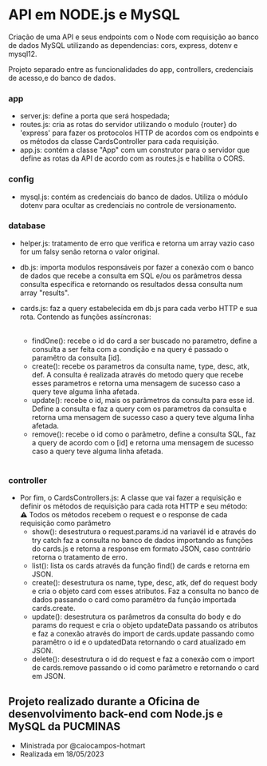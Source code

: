 # API em NODE.js e MySQL

Criação de uma API e seus endpoints com o Node com requisição ao banco de dados MySQL utilizando as dependencias: cors, express, dotenv e mysql12.

Projeto separado entre as funcionalidades do app, controllers, credenciais de acesso,e do banco de dados.


### app
- server.js: define a porta que será hospedada;
- routes.js: cria as rotas do servidor utilizando o modulo {router} do 'express' para fazer os protocolos HTTP de acordos com os endpoints e os métodos da classe CardsController para cada requisição.
- app.js: contém a classe "App" com um construtor para o servidor que define as rotas da API de acordo com as routes.js e habilita o CORS.

### config
- mysql.js: contém as credenciais do banco de dados. Utiliza o módulo dotenv para ocultar as credenciais no controle de versionamento.
### database
- helper.js: tratamento de erro que verifica e retorna um array vazio caso for um falsy senão retorna o valor original.
- db.js: importa modulos responsáveis por fazer a conexão com o banco de dados  que recebe a consulta em SQL e/ou os parâmetros dessa consulta específica e  retornando os resultados dessa consulta num array "results".
- cards.js: faz a query estabelecida em db.js para cada verbo HTTP e sua rota. Contendo as funções assíncronas:<br><br>

    - findOne(): recebe o id do card a ser buscado no parametro, define a consulta a ser feita com a condição e na query é passado o paramêtro da consulta [id].<br>
    - create(): recebe os parametros da consulta name, type, desc, atk, def. A consulta é realizada através do metodo query que recebe esses parametros e retorna uma mensagem de sucesso caso a query teve alguma linha afetada.<br>
    - update(): recebe o id, mais os parâmetros da consulta para esse id. Define a consulta e faz a query com os parametros da consulta e retorna uma mensagem de sucesso caso a query teve alguma linha afetada.<br>
    - remove(): recebe o id como o parâmetro, define a consulta SQL, faz a query de acordo com o [id] e retorna uma mensagem de sucesso caso a query teve alguma linha afetada.<br><br>

### controller
- Por fim, o CardsControllers.js: A classe que vai fazer a requisição e definir os métodos de requisição para cada rota HTTP e seu método:<br>
 ⚠️ Todos os métodos recebem o request e o response de cada requisição como parâmetro
    - show(): desestrutura o request.params.id na variavél id e através do try catch faz a consulta no banco de dados importando as funções do cards.js e retorna a response em formato JSON, caso contrário retorna o tratamento de erro.
    - list(): lista os cards através da função find() de cards e retorna em JSON.
    - create(): desestrutura os name, type, desc, atk, def do request body e cria o objeto card com esses atributos. Faz a consulta no banco de dados passando o card como paramêtro da função importada cards.create.
    - update(): desestrutura os parâmetros da consulta do body e do params do request e cria o objeto updateData passando os atributos e faz a conexão através do import de cards.update passando como paramêtro o id e o updatedData retornando o card atualizado em JSON.
    - delete(): desestrutura o id do request e faz a conexão com o import de cards.remove passando o id como parâmetro e retornando o card em JSON.




## Projeto realizado durante a Oficina de desenvolvimento back-end com Node.js e MySQL da PUCMINAS
- Ministrada por @caiocampos-hotmart
- Realizada em 18/05/2023
